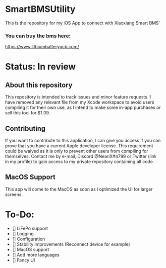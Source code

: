 # SmartBMSUtility
This is the repository for my iOS App to connect with Xiaoxiang Smart BMS' 
### You can buy the bms here:
https://www.lithiumbatterypcb.com/



# Status: In review

## About this repository
This repository is intended to track issues and minor feature requests. I have removed any relevant file from my Xcode workspace to avoid users compiling it for their own use, as I intend to make some in-app purchases or sell this tool for $1.09.

## Contributing
If you want to contribute to this application, I can give you access if you can prove that you have a current Apple developer license. This requirement could be waived as it is only to prevent other users from compiling for themselves.
Contact me by e-mail, Discord @NeariX#4799 or Twitter (link in my profile) to gain access to my private repository containing all code.

## MacOS Support
This app will come to the MacOS as soon as i optimized the UI for larger screens.


# To-Do:
- [] LiFePo support
- [] Logging
- [] Configuration
- [] Stability improvements (Reconnect device for example)
- [] MacOS support
- [] Add more languages
- [] Fancy UI
